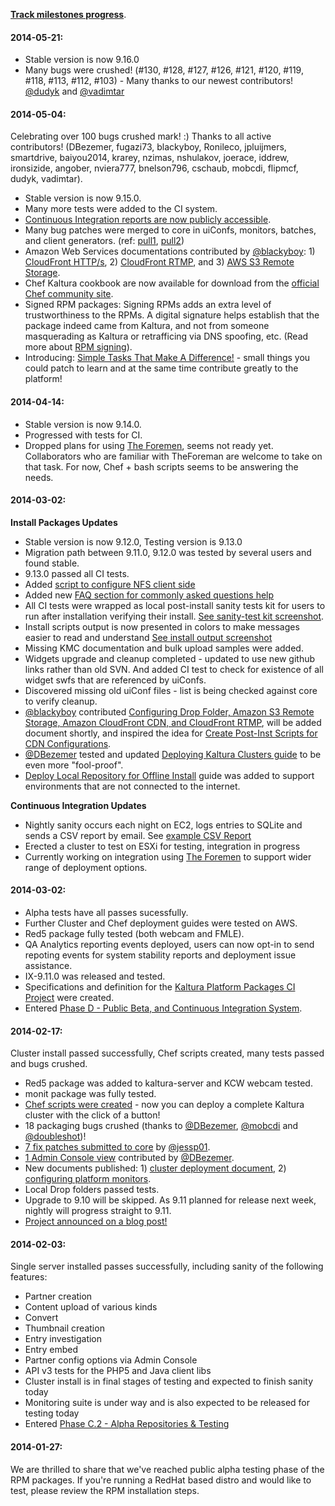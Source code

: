 **[Track milestones progress](https://github.com/kaltura/platform-install-packages/issues/milestones)**.

#### 2014-05-21:

+ Stable version is now 9.16.0
+ Many bugs were crushed! (#130, #128, #127, #126, #121, #120, #119, #118, #113, #112, #103) - Many thanks to our newest contributors! [@dudyk](https://github.com/dudyk) and [@vadimtar](https://github.com/vadimtar)

#### 2014-05-04:

Celebrating over 100 bugs crushed mark! :) Thanks to all active contributors! (DBezemer, fugazi73, blackyboy, Ronileco, jpluijmers, smartdrive, baiyou2014, krarey, nzimas, nshulakov, joerace, iddrew, ironsizide, angober, nviera777, bnelson796, cschaub, mobcdi, flipmcf, dudyk, vadimtar).   

+ Stable version is now 9.15.0.
+ Many more tests were added to the CI system.
+ [Continuous Integration reports are now publicly accessible](http://installrepo.kaltura.org/reports/ci/). 
+ Many bug patches were merged to core in uiConfs, monitors, batches, and client generators. (ref: [pull1](https://github.com/jessp01/server/compare/kaltura:master...master), [pull2](https://github.com/kaltura/server/commit/3cfacf04d48640d63cc6080592ffcc1270da82a3))
+ Amazon Web Services documentations contributed by [@blackyboy](https://github.com/blackyboy): 1) [CloudFront HTTP/s](https://github.com/kaltura/platform-install-packages/blob/master/doc/setting-up-amazon-cloudfront-cdn-http-https.md), 2) [CloudFront RTMP](https://github.com/kaltura/platform-install-packages/blob/master/doc/setting-up-amazon-cloudfront-cdn-rtmp.md), and 3) [AWS S3 Remote Storage](https://github.com/kaltura/platform-install-packages/blob/master/doc/setup-amazon-S3-remote-storage.md).
+ Chef Kaltura cookbook are now available for download from the [official Chef community site](http://community.opscode.com/cookbooks/kaltura). 
+ Signed RPM packages: Signing RPMs adds an extra level of trustworthiness to the RPMs. A digital signature helps establish that the package indeed came from Kaltura, and not from someone masquerading as Kaltura or retrafficing via DNS spoofing, etc. (Read more about [RPM signing](http://docs.fedoraproject.org/en-US/Fedora_Draft_Documentation/0.1/html/RPM_Guide/ch11s04.html)). 
+ Introducing: [Simple Tasks That Make A Difference!](https://github.com/kaltura/platform-install-packages/blob/master/doc/tasks.md) - small things you could patch to learn and at the same time contribute greatly to the platform!


#### 2014-04-14:

+ Stable version is now 9.14.0.
+ Progressed with tests for CI.
+ Dropped plans for using [The Foremen](http://www.theforeman.org/), seems not ready yet. Collaborators who are familiar with TheForeman are welcome to take on that task. For now, Chef + bash scripts seems to be answering the needs.

#### 2014-03-02:

**Install Packages Updates**

+ Stable version is now 9.12.0, Testing version is 9.13.0
+ Migration path between 9.11.0, 9.12.0 was tested by several users and found stable. 
+ 9.13.0 passed all CI tests.
+ Added [script to configure NFS client side](https://github.com/kaltura/platform-install-packages/blob/master/RPM/scripts/postinst/kaltura-nfs-client-config.sh)
+ Added new [FAQ section for commonly asked questions help](https://github.com/kaltura/platform-install-packages/blob/master/doc/kaltura-packages-faq.md)
+ All CI tests were wrapped as local post-install sanity tests kit for users to run after installation verifying their install. [See sanity-test kit screenshot](https://raw.githubusercontent.com/kaltura/platform-install-packages/master/doc/post-inst-sanity-tests-output.png).
+ Install scripts output is now presented in colors to make messages easier to read and understand [See install output screenshot](https://raw.githubusercontent.com/kaltura/platform-install-packages/master/doc/rpm_install_console_colors.png)
+ Missing KMC documentation and bulk upload samples were added.
+ Widgets upgrade and cleanup completed - updated to use new github links rather than old SVN. And added CI test to check for existence of all widget swfs that are referenced by uiConfs.
+ Discovered missing old uiConf files - list is being checked against core to verify cleanup.
+ [@blackyboy](https://github.com/blackyboy) contributed [Configuring Drop Folder, Amazon S3 Remote Storage, Amazon CloudFront CDN, and CloudFront RTMP](https://github.com/kaltura/platform-install-packages/issues/61#issuecomment-38462301), will be added document shortly, and inspired the idea for [Create Post-Inst Scripts for CDN Configurations](https://github.com/kaltura/platform-install-packages/issues/80).
+ [@DBezemer](https://github.com/DBezemer) tested and updated [Deploying Kaltura Clusters guide](https://github.com/kaltura/platform-install-packages/blob/master/doc/rpm-cluster-deployment-instructions.md) to be even more "fool-proof".
+ [Deploy Local Repository for Offline Install](https://github.com/kaltura/platform-install-packages/blob/master/doc/deploy-local-rpm-repo-offline-install.md) guide was added to support environments that are not connected to the internet. 

**Continuous Integration Updates**

+ Nightly sanity occurs each night on EC2, logs entries to SQLite and sends a CSV report by email. See [example CSV Report](https://github.com/kaltura/platform-install-packages/blob/master/doc/ci_example_csv_report.csv)
+ Erected a cluster to test on ESXi for testing, integration in progress
+ Currently working on integration using [The Foremen](http://www.theforeman.org/) to support wider range of deployment options.

#### 2014-03-02:

+ Alpha tests have all passes sucessfully. 
+ Further Cluster and Chef deployment guides were tested on AWS.
+ Red5 package fully tested (both webcam and FMLE).
+ QA Analytics reporting events deployed, users can now opt-in to send repoting events for system stability reports and deployment issue assistance.
+ IX-9.11.0 was released and tested.
+ Specifications and definition for the [Kaltura Platform Packages CI Project](https://github.com/kaltura/platform-continuous-integration) were created.
+ Entered [Phase D - Public Beta, and Continuous Integration System](http://kaltura.github.io/platform-install-packages/#phase-d).
   
#### 2014-02-17:
Cluster install passed successfully, Chef scripts created, many tests passed and bugs crushed.

+ Red5 package was added to kaltura-server and KCW webcam tested.
+ monit package was fully tested.
+ [Chef scripts were created](https://github.com/kaltura/platform-install-packages/tree/master/RPM/chef-repo) - now you can deploy a complete Kaltura cluster with the click of a button!
+ 18 packaging bugs crushed (thanks to [@DBezemer](https://github.com/DBezemer), [@mobcdi](https://github.com/mobcdi) and [@doubleshot](https://github.com/doubleshot))!
+ [7 fix patches submitted to core](https://github.com/kaltura/server/pull/871) by [@jessp01](https://github.com/jessp01).
+ [1 Admin Console view](https://github.com/kaltura/server/pull/872 ) contributed by  [@DBezemer](https://github.com/DBezemer).
+ New documents published: 1) [cluster deployment document](http://bit.ly/kipp-cluster-yum), 2) [configuring platform monitors](http://bit.ly/kipp-monitoring).
+ Local Drop folders passed tests.
+ Upgrade to 9.10 will be skipped. As 9.11 planned for release next week, nightly will progress straight to 9.11.
+ [Project announced on a blog post!](http://blog.kaltura.org/introducing-kipp-kaltura-install-made-simple)

#### 2014-02-03:
Single server installed passes successfully, including sanity of the following features:   

+ Partner creation
+ Content upload of various kinds
+ Convert
+ Thumbnail creation
+ Entry investigation
+ Entry embed
+ Partner config options via Admin Console
+ API v3 tests for the PHP5 and Java client libs
+ Cluster install is in final stages of testing and expected to finish sanity today
+ Monitoring suite is under way and is also expected to be released for testing today
+ Entered [Phase C.2 - Alpha Repositories & Testing](http://kaltura.github.io/platform-install-packages/#phase-c2)
      
#### 2014-01-27:
We are thrilled to share that we've reached public alpha testing phase of the RPM packages.
If you're running a RedHat based distro and would like to test, please review the RPM installation steps.
